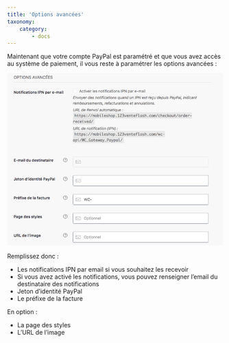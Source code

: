 ```yaml
---
title: 'Options avancées'
taxonomy:
    category:
        - docs
---
```


Maintenant que votre compte PayPal est paramétré et que vous avez accès au système de paiement, il vous reste à paramétrer les options avancées : 

![parametres-options-avancees-paypal-guide-123ventesflash](parametres-options-avancees-paypal-guide-123ventesflash.png)

Remplissez donc : 

- Les notifications IPN par email si vous souhaitez les recevoir
- Si vous avez activé les notifications, vous pouvez renseigner l’email du destinataire des notifications
- Jeton d’identité PayPal
- Le préfixe de la facture

En option : 
- La page des styles
- L’URL de l’image